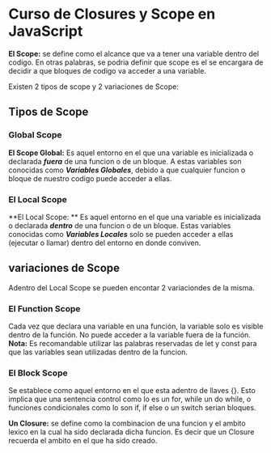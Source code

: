 # Curso de Closures y Scope en JavaScript

**El Scope:** se define como el alcance que va a tener una variable dentro del codigo. En otras palabras, se podria definir que scope es el se encargara de decidir a que bloques de codigo va acceder a una variable.

Existen 2 tipos de scope y 2 variaciones de Scope:

## Tipos de Scope


### Global Scope

**El Scope Global:** Es aquel entorno en el que una variable es inicializada o declarada ***fuera*** de una funcion o de un bloque. A estas variables son conocidas como ___Variables Globales___, debido a que cualquier funcion o bloque de nuestro codigo puede acceder a ellas.

### El Local Scope

**El Local Scope: ** Es aquel entorno en el que una variable es inicializada o declarada ***dentro*** de una funcion o de un bloque. Estas variables conocidas como ___Variables Locales___ solo se pueden acceder a ellas (ejecutar o llamar) dentro del entorno en donde conviven.


## variaciones de Scope

Adentro del Local Scope se pueden encontar 2 variaciondes de la misma.


### El Function Scope

Cada vez que declara una variable en una función, la variable solo es visible dentro de la función. No puede acceder a la variable fuera de la función. **Nota:** Es recomandable utilizar las palabras reservadas de let y const para que las variables sean utilizadas dentro de la funcion.

### El Block Scope

Se establece como aquel entorno en el que esta adentro de llaves {}. Esto implica que una sentencia control como lo es un for, while un do while, o funciones condicionales como lo son if, if else o un switch serian bloques.


**Un Closure:** se define como la combinacion de una funcion y el ambito lexico en la cual ha sido declarada dicha funcion. Es decir que un Closure recuerda el ambito en el que ha sido creado.